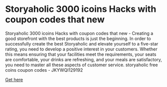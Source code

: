 # Storyaholic 3000 icoins Hacks with coupon codes that new

Storyaholic 3000 icoins Hacks with coupon codes that new - Creating a good storefront with the best products is just the beginning. In order to successfully create the best Storyaholic and elevate yourself to a five-star rating, you need to develop a positive interest in your customers. Whether this means ensuring that your facilities meet the requirements, your seats are comfortable, your drinks are refreshing, and your meals are satisfactory, you need to master all these aspects of customer service.  storyaholic free coins coupon codes - JKYWQI129192

[Get here](https://play.eslgaming.com/player/myinfos/19634425/)
